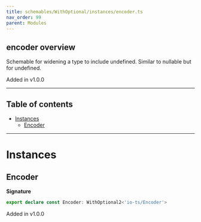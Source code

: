 ```yaml
---
title: schemables/WithOptional/instances/encoder.ts
nav_order: 99
parent: Modules
---
```


## encoder overview

Schemable for widening a type to include undefined. Similar to nullable but for undefined.

Added in v1.0.0

---

<h2 class="text-delta">Table of contents</h2>

- [Instances](#instances)
  - [Encoder](#encoder)

---

# Instances

## Encoder

**Signature**

```ts
export declare const Encoder: WithOptional2<'io-ts/Encoder'>
```

Added in v1.0.0
